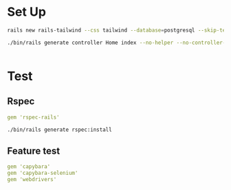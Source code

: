 # Set Up

```bash
rails new rails-tailwind --css tailwind --database=postgresql --skip-test

./bin/rails generate controller Home index --no-helper --no-controller-specs



```

# Test

## Rspec
```yaml
gem 'rspec-rails'
```

```bash
./bin/rails generate rspec:install
```
## Feature test
```yaml
gem 'capybara'
gem 'capybara-selenium'
gem 'webdrivers'
```


